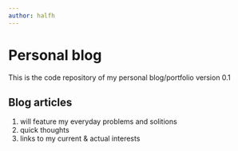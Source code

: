 ```yaml
---
author: halfh
---
```

# Personal blog
This is the code repository of my personal blog/portfolio version 0.1

## Blog articles
1. will feature my everyday problems and solitions
2. quick thoughts
3. links to my current & actual interests
